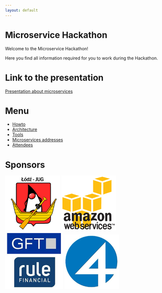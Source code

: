 ```yaml
---
layout: default
---
```


Microservice Hackathon
======================

Welcome to the Microservice Hackathon!

Here you find all information required for you to work during the Hackathon.

# Link to the presentation

[Presentation about microservices](https://docs.google.com/presentation/d/17cCAQ1wBE6qkBuIgFQWOME3T9ARMKRa88JC32kIwFMo/)


# Menu

 * [Howto](/howto)
 * [Architecture](/architecture/)
 * [Tools](/tools/)
 * [Microservices addresses](/microservices/)
 * [Attendees](/hackers/)

# Sponsors

<img src="/images/lodzjug.png" title="Łódź JUG" class="sponsor" />
<img src="/images/aws.png" title="Amazon Web Services" class="sponsor"/>
<img src="/images/gftlogo.jpg" title="GFT" class="sponsor"/>
<img src="/images/4finance-logo.png" title="4financeIT" class="sponsor"/>
